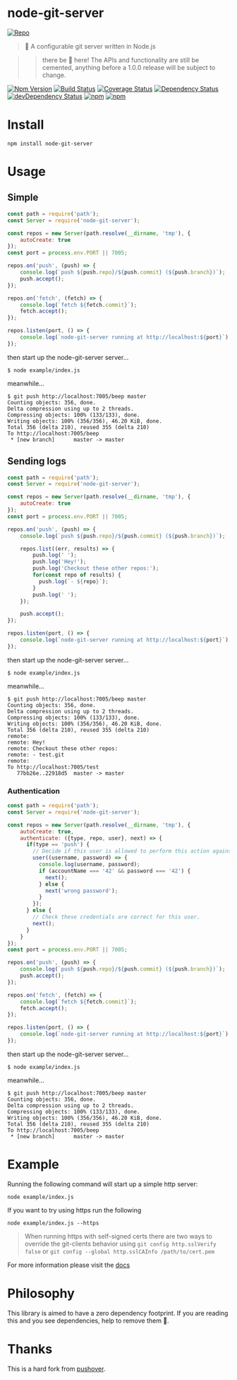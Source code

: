 ﻿# node-git-server

[![Repo](https://www.npmjs.com/package/nodejs-git-server)](https://www.npmjs.com/package/nodejs-git-server)
> 🎡 A configurable git server written in Node.js

>> there be 🐲 here! The APIs and functionality are still be cemented, anything before a 1.0.0 release will be subject to change.

[![Npm Version](https://img.shields.io/npm/v/node-git-server.svg)](https://www.npmjs.com/package/node-git-server)
[![Build Status](https://travis-ci.org/gabrielcsapo/node-git-server.svg?branch=master)](https://travis-ci.org/gabrielcsapo/node-git-server)
[![Coverage Status](https://lcov-server.gabrielcsapo.com/badge/github%2Ecom/gabrielcsapo/node-git-server.svg)](https://lcov-server.gabrielcsapo.com/coverage/github%2Ecom/gabrielcsapo/node-git-server)
[![Dependency Status](https://starbuck.gabrielcsapo.com/badge/github/gabrielcsapo/node-git-server/status.svg)](https://starbuck.gabrielcsapo.com/github/gabrielcsapo/node-git-server)
[![devDependency Status](https://starbuck.gabrielcsapo.com/badge/github/gabrielcsapo/node-git-server/dev-status.svg)](https://starbuck.gabrielcsapo.com/github/gabrielcsapo/node-git-server#info=devDependencies)
[![npm](https://img.shields.io/npm/dt/node-git-server.svg)]()
[![npm](https://img.shields.io/npm/dm/node-git-server.svg)]()

# Install

```
npm install node-git-server
```

# Usage

## Simple

```javascript
const path = require('path');
const Server = require('node-git-server');

const repos = new Server(path.resolve(__dirname, 'tmp'), {
    autoCreate: true
});
const port = process.env.PORT || 7005;

repos.on('push', (push) => {
    console.log(`push ${push.repo}/${push.commit} (${push.branch})`);
    push.accept();
});

repos.on('fetch', (fetch) => {
    console.log(`fetch ${fetch.commit}`);
    fetch.accept();
});

repos.listen(port, () => {
    console.log(`node-git-server running at http://localhost:${port}`)
});
```

then start up the node-git-server server...

```
$ node example/index.js
```

meanwhile...

```
$ git push http://localhost:7005/beep master
Counting objects: 356, done.
Delta compression using up to 2 threads.
Compressing objects: 100% (133/133), done.
Writing objects: 100% (356/356), 46.20 KiB, done.
Total 356 (delta 210), reused 355 (delta 210)
To http://localhost:7005/beep
 * [new branch]      master -> master
```

## Sending logs

```javascript
const path = require('path');
const Server = require('node-git-server');

const repos = new Server(path.resolve(__dirname, 'tmp'), {
    autoCreate: true
});
const port = process.env.PORT || 7005;

repos.on('push', (push) => {
    console.log(`push ${push.repo}/${push.commit} (${push.branch})`);

    repos.list((err, results) => {
        push.log(' ');
        push.log('Hey!');
        push.log('Checkout these other repos:');
        for(const repo of results) {
          push.log(`- ${repo}`);
        }
        push.log(' ');
    });

    push.accept();
});

repos.listen(port, () => {
    console.log(`node-git-server running at http://localhost:${port}`)
});
```

then start up the node-git-server server...

```
$ node example/index.js
```

meanwhile...

```
$ git push http://localhost:7005/beep master
Counting objects: 356, done.
Delta compression using up to 2 threads.
Compressing objects: 100% (133/133), done.
Writing objects: 100% (356/356), 46.20 KiB, done.
Total 356 (delta 210), reused 355 (delta 210)
remote:  
remote: Hey!
remote: Checkout these other repos:
remote: - test.git
remote:  
To http://localhost:7005/test
   77bb26e..22918d5  master -> master
```

### Authentication

```javascript
const path = require('path');
const Server = require('node-git-server');

const repos = new Server(path.resolve(__dirname, 'tmp'), {
    autoCreate: true,
    authenticate: ({type, repo, user}, next) => {
      if(type == 'push') {
        // Decide if this user is allowed to perform this action against this repo.
        user((username, password) => {
          console.log(username, password);
          if (accountName === '42' && password === '42') {
            next();
          } else {
            next('wrong password');
          }
        });
      } else {
        // Check these credentials are correct for this user.
        next();
      }
    }
});
const port = process.env.PORT || 7005;

repos.on('push', (push) => {
    console.log(`push ${push.repo}/${push.commit} (${push.branch})`);
    push.accept();
});

repos.on('fetch', (fetch) => {
    console.log(`fetch ${fetch.commit}`);
    fetch.accept();
});

repos.listen(port, () => {
    console.log(`node-git-server running at http://localhost:${port}`)
});
```

then start up the node-git-server server...

```
$ node example/index.js
```

meanwhile...

```
$ git push http://localhost:7005/beep master
Counting objects: 356, done.
Delta compression using up to 2 threads.
Compressing objects: 100% (133/133), done.
Writing objects: 100% (356/356), 46.20 KiB, done.
Total 356 (delta 210), reused 355 (delta 210)
To http://localhost:7005/beep
 * [new branch]      master -> master
```

# Example

Running the following command will start up a simple http server:

```
node example/index.js
```

If you want to try using https run the following

```
node example/index.js --https
```

> When running https with self-signed certs there are two ways to override the git-clients behavior using `git config http.sslVerify false` or `git config --global http.sslCAInfo /path/to/cert.pem`

For more information please visit the [docs](http://www.gabrielcsapo.com/node-git-server/code/index.html)

# Philosophy   

This library is aimed to have a zero dependency footprint. If you are reading this and you see dependencies, help to remove them 🐒.

# Thanks

This is a hard fork from [pushover](https://github.com/substack/pushover).
